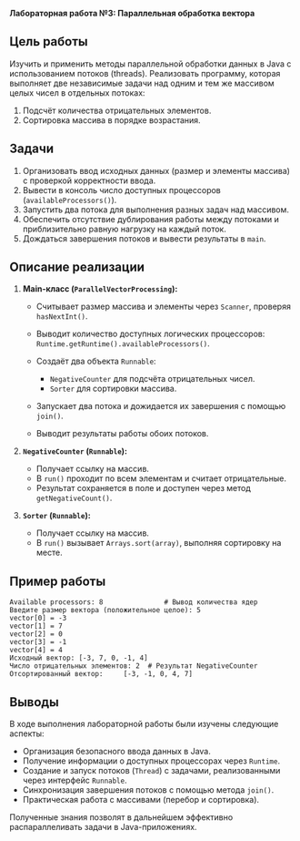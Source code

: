 **Лабораторная работа №3: Параллельная обработка вектора**

## Цель работы

Изучить и применить методы параллельной обработки данных в Java с использованием потоков (threads). Реализовать программу, которая выполняет две независимые задачи над одним и тем же массивом целых чисел в отдельных потоках:

1. Подсчёт количества отрицательных элементов.
2. Сортировка массива в порядке возрастания.

## Задачи

1. Организовать ввод исходных данных (размер и элементы массива) с проверкой корректности ввода.
2. Вывести в консоль число доступных процессоров (`availableProcessors()`).
3. Запустить два потока для выполнения разных задач над массивом.
4. Обеспечить отсутствие дублирования работы между потоками и приблизительно равную нагрузку на каждый поток.
5. Дождаться завершения потоков и вывести результаты в `main`.

## Описание реализации

1. **Main-класс (`ParallelVectorProcessing`):**

   * Считывает размер массива и элементы через `Scanner`, проверяя `hasNextInt()`.
   * Выводит количество доступных логических процессоров: `Runtime.getRuntime().availableProcessors()`.
   * Создаёт два объекта `Runnable`:

     * `NegativeCounter` для подсчёта отрицательных чисел.
     * `Sorter` для сортировки массива.
   * Запускает два потока и дожидается их завершения с помощью `join()`.
   * Выводит результаты работы обоих потоков.

2. **`NegativeCounter` (`Runnable`):**

   * Получает ссылку на массив.
   * В `run()` проходит по всем элементам и считает отрицательные.
   * Результат сохраняется в поле и доступен через метод `getNegativeCount()`.

3. **`Sorter` (`Runnable`):**

   * Получает ссылку на массив.
   * В `run()` вызывает `Arrays.sort(array)`, выполняя сортировку на месте.

## Пример работы

```
Available processors: 8               # Вывод количества ядер
Введите размер вектора (положительное целое): 5
vector[0] = -3
vector[1] = 7
vector[2] = 0
vector[3] = -1
vector[4] = 4
Исходный вектор: [-3, 7, 0, -1, 4]
Число отрицательных элементов: 2  # Результат NegativeCounter
Отсортированный вектор:     [-3, -1, 0, 4, 7]
```

## Выводы

В ходе выполнения лабораторной работы были изучены следующие аспекты:

* Организация безопасного ввода данных в Java.
* Получение информации о доступных процессорах через `Runtime`.
* Создание и запуск потоков (`Thread`) с задачами, реализованными через интерфейс `Runnable`.
* Синхронизация завершения потоков с помощью метода `join()`.
* Практическая работа с массивами (перебор и сортировка).

Полученные знания позволят в дальнейшем эффективно распараллеливать задачи в Java-приложениях.

